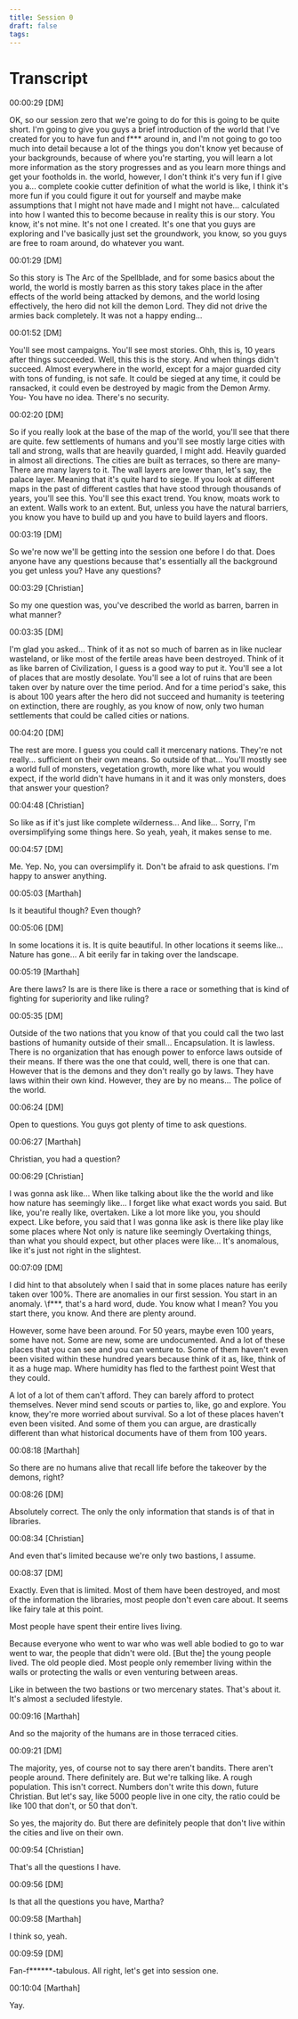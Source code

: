 ```yaml
---
title: Session 0
draft: false
tags:
---
```

# Transcript

00:00:29 [DM]

OK, so our session zero that we're going to do for this is going to be quite short. I'm going to give you guys a brief introduction of the world that I've created for you to have fun and f*** around in, and I'm not going to go too much into detail because a lot of the things you don't know yet because of your backgrounds, because of where you're starting, you will learn a lot more information as the story progresses and as you learn more things and get your footholds in. the world, however, I don't think it's very fun if I give you a... complete cookie cutter definition of what the world is like, I think it's more fun if you could figure it out for yourself and maybe make assumptions that I might not have made and I might not have... calculated into how I wanted this to become because in reality this is our story. You know, it's not mine. It's not one I created. It's one that you guys are exploring and I've basically just set the groundwork, you know, so you guys are free to roam around, do whatever you want.

00:01:29 [DM]

So this story is The Arc of the Spellblade, and for some basics about the world, the world is mostly barren as this story takes place in the after effects of the world being attacked by demons, and the world losing effectively, the hero did not kill the demon Lord. They did not drive the armies back completely. It was not a happy ending...

00:01:52 [DM]

You'll see most campaigns. You'll see most stories. Ohh, this is, 10 years after things succeeded. Well, this this is the story. And when things didn't succeed. Almost everywhere in the world, except for a major guarded city with tons of funding, is not safe. It could be sieged at any time, it could be ransacked, it could even be destroyed by magic from the Demon Army. You- You have no idea. There's no security.

00:02:20 [DM]

So if you really look at the base of the map of the world, you'll see that there are quite. few settlements of humans and you'll see mostly large cities with tall and strong, walls that are heavily guarded, I might add. Heavily guarded in almost all directions. The cities are built as terraces, so there are many- There are many layers to it. The wall layers are lower than, let's say, the palace layer. Meaning that it's quite hard to siege. If you look at different maps in the past of different castles that have stood through thousands of years, you'll see this. You'll see this exact trend. You know, moats work to an extent. Walls work to an extent. But, unless you have the natural barriers, you know you have to build up and you have to build layers and floors.

00:03:19 [DM]

So we're now we'll be getting into the session one before I do that. Does anyone have any questions because that's essentially all the background you get unless you? Have any questions?

00:03:29 [Christian]

So my one question was, you've described the world as barren, barren in what manner?

00:03:35 [DM]

I'm glad you asked... Think of it as not so much of barren as in like nuclear wasteland, or like most of the fertile areas have been destroyed. Think of it as like barren of Civilization, I guess is a good way to put it. You'll see a lot of places that are mostly desolate. You'll see a lot of ruins that are been taken over by nature over the time period. And for a time period's sake, this is about 100 years after the hero did not succeed and humanity is teetering on extinction, there are roughly, as you know of now, only two human settlements that could be called cities or nations.

00:04:20 [DM]

The rest are more. I guess you could call it mercenary nations. They're not really... sufficient on their own means. So outside of that... You'll mostly see a world full of monsters, vegetation growth, more like what you would expect, if the world didn't have humans in it and it was only monsters, does that answer your question?

00:04:48 [Christian]

So like as if it's just like complete wilderness... And like... Sorry, I'm oversimplifying some things here. So yeah, yeah, it makes sense to me.

00:04:57 [DM]

Me. Yep. No, you can oversimplify it. Don't be afraid to ask questions.
I'm happy to answer anything.

00:05:03 [Marthah]

Is it beautiful though? Even though?

00:05:06 [DM]

In some locations it is. It is quite beautiful. In other locations it seems like... Nature has gone... A bit eerily far in taking over the landscape.

00:05:19 [Marthah]

Are there laws? Is are is there like is there a race or something that is kind of fighting for superiority and like ruling?

00:05:35 [DM]

Outside of the two nations that you know of that you could call the two last bastions of humanity outside of their small... Encapsulation. It is lawless. There is no organization that has enough power to enforce laws outside of their means. If there was the one that could, well, there is one that can. However that is the demons and they don't really go by laws. They have laws within their own kind. However, they are by no means... The police of the world.

00:06:24 [DM]

Open to questions.
You guys got plenty of time to ask questions.

00:06:27 [Marthah]

Christian, you had a question?

00:06:29 [Christian]

I was gonna ask like... When like talking about like the the world and like how nature has seemingly like... I forget like what exact words you said. But like, you're really like, overtaken. Like a lot more like you, you should expect. Like before, you said that I was gonna like ask is there like play like some places where Not only is nature like seemingly Overtaking things, than what you should expect, but other places were like... It's anomalous, like it's just not right in the slightest.

00:07:09 [DM]

I did hint to that absolutely when I said that in some places nature has eerily taken over 100%. There are anomalies in our first session. You start in an anomaly. \f\*\*\*, that's a hard word, dude. You know what I mean? You you start there, you know. And there are plenty around.

However, some have been around. For 50 years, maybe even 100 years, some have not. Some are new, some are undocumented. And a lot of these places that you can see and you can venture to. Some of them haven't even been visited within these hundred years because think of it as, like, think of it as a huge map. Where humidity has fled to the farthest point West that they could.

A lot of a lot of them can't afford. They can barely afford to protect themselves. Never mind send scouts or parties to, like, go and explore. You know, they're more worried about survival. So a lot of these places haven't even been visited. And some of them you can argue, are drastically different than what historical documents have of them from 100 years.

00:08:18 [Marthah]

So there are no humans alive that recall life before the takeover by the demons, right?

00:08:26 [DM]

Absolutely correct. The only the only information that stands is of that in libraries.

00:08:34 [Christian]

And even that's limited because we're only two bastions, I assume.

00:08:37 [DM]

Exactly. Even that is limited. Most of them have been destroyed, and most of the information the libraries, most people don't even care about. It seems like fairy tale at this point.


Most people have spent their entire lives living.

Because everyone who went to war who was well able bodied to go to war went to war, the people that didn't were old. \[But the] the young people lived. The old people died. Most people only remember living within the walls or protecting the walls or even venturing between areas.

Like in between the two bastions or two mercenary states. That's about it. It's almost a secluded lifestyle.

00:09:16 [Marthah]

And so the majority of the humans are in those terraced cities.

00:09:21 [DM]

The majority, yes, of course not to say there aren't bandits. There aren't people around. There definitely are. But we're talking like. A rough population. This isn't correct. Numbers don't write this down, future Christian. But let's say, like 5000 people live in one city, the ratio could be like 100 that don't, or 50 that don't.

So yes, the majority do. But there are definitely people that don't live within the cities and live on their own.

00:09:54 [Christian]

That's all the questions I have.

00:09:56 [DM]

Is that all the questions you have, Martha?

00:09:58 [Marthah]

I think so, yeah.

00:09:59 [DM]

Fan-f\*\*\*\*\*\*-tabulous. All right, let's get into session one.

00:10:04 [Marthah]

Yay.